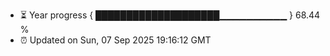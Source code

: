 - ⏳ Year progress { ████████████████████▁▁▁▁▁▁▁▁▁▁ } 68.44 %
- ⏰ Updated on Sun, 07 Sep 2025 19:16:12 GMT

